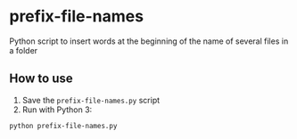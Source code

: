 # prefix-file-names
Python script to insert words at the beginning of the name of several files in a folder

## How to use

1. Save the `prefix-file-names.py` script
2. Run with Python 3:

```bash
python prefix-file-names.py
